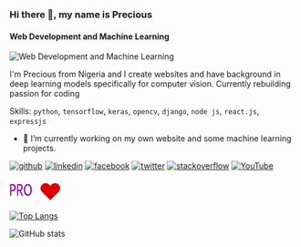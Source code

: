 ### Hi there 👋, my name is Precious
#### Web Development and Machine Learning
![Web Development and Machine Learning](https://pbs.twimg.com/profile_banners/1215251936041164800/1622075031/600x200)

I'm Precious from Nigeria and I create websites and have background in deep learning models specifically for computer vision. Currently rebuilding passion for coding

Skills: ```python```, ```tensorflow```, ```keras```, ```opencv```, ```django```, ```node js```, ```react.js```, ```expressjs```

- 🔭 I’m currently working on my own website and some machine learning projects. 


[<img src='https://cdn.jsdelivr.net/npm/simple-icons@3.0.1/icons/github.svg' alt='github' height='40'>](https://github.com/softdude47)  [<img src='https://cdn.jsdelivr.net/npm/simple-icons@3.0.1/icons/linkedin.svg' alt='linkedin' height='40'>](https://www.linkedin.com/in/precious-godwin-56233b170/)  [<img src='https://cdn.jsdelivr.net/npm/simple-icons@3.0.1/icons/facebook.svg' alt='facebook' height='40'>](https://www.facebook.com/precious.godwin.739978)  [<img src='https://cdn.jsdelivr.net/npm/simple-icons@3.0.1/icons/twitter.svg' alt='twitter' height='40'>](https://twitter.com/softdude47)  [<img src='https://cdn.jsdelivr.net/npm/simple-icons@3.0.1/icons/stackoverflow.svg' alt='stackoverflow' height='40'>](https://stackoverflow.com/users/softdude47)  [<img src='https://cdn.jsdelivr.net/npm/simple-icons@3.0.1/icons/youtube.svg' alt='YouTube' height='40'>](https://www.youtube.com/channel/ssZ7J6dmay3C7UtdhaVxBg)  

<a href='https://github.com/pricing'><img src='https://raw.githubusercontent.com/acervenky/animated-github-badges/master/assets/pro.gif' width='40' height='40'></a> <a href='https://docs.github.com/en/github/supporting-the-open-source-community-with-github-sponsors'><img src='https://raw.githubusercontent.com/acervenky/animated-github-badges/master/assets/sponsorbadge.gif' width='35' height='35'></a> 

[![Top Langs](https://github-readme-stats.vercel.app/api/top-langs/?username=softdude47)](https://github.com/anuraghazra/github-readme-stats)

![GitHub stats](https://github-readme-stats.vercel.app/api?username=softdude47&show_icons=true)  

